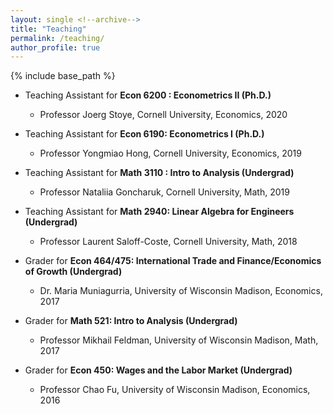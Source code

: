 ```yaml
---
layout: single <!--archive-->
title: "Teaching"
permalink: /teaching/
author_profile: true
---
```


{% include base_path %}

<!-- {% for post in site.teaching reversed %}-->
<!--   {% include archive-single.html %}-->
<!-- {% endfor %}-->


* Teaching Assistant for **Econ 6200 : Econometrics II (Ph.D.)**
  * Professor Joerg Stoye, Cornell University, Economics, 2020

* Teaching Assistant for **Econ 6190: Econometrics I (Ph.D.)**
  * Professor Yongmiao Hong, Cornell University, Economics, 2019

* Teaching Assistant for **Math 3110 : Intro to Analysis (Undergrad)**
  * Professor Nataliia Goncharuk, Cornell University, Math, 2019

* Teaching Assistant for **Math 2940: Linear Algebra for Engineers (Undergrad)**
  * Professor Laurent Saloff-Coste, Cornell University, Math, 2018

* Grader for **Econ 464/475: International Trade and Finance/Economics of Growth (Undergrad)**
  * Dr. Maria Muniagurria, University of Wisconsin Madison, Economics, 2017

* Grader for **Math 521: Intro to Analysis (Undergrad)**
  * Professor Mikhail Feldman, University of Wisconsin Madison, Math, 2017

* Grader for **Econ 450: Wages and the Labor Market (Undergrad)**
  * Professor Chao Fu, University of Wisconsin Madison, Economics, 2016

